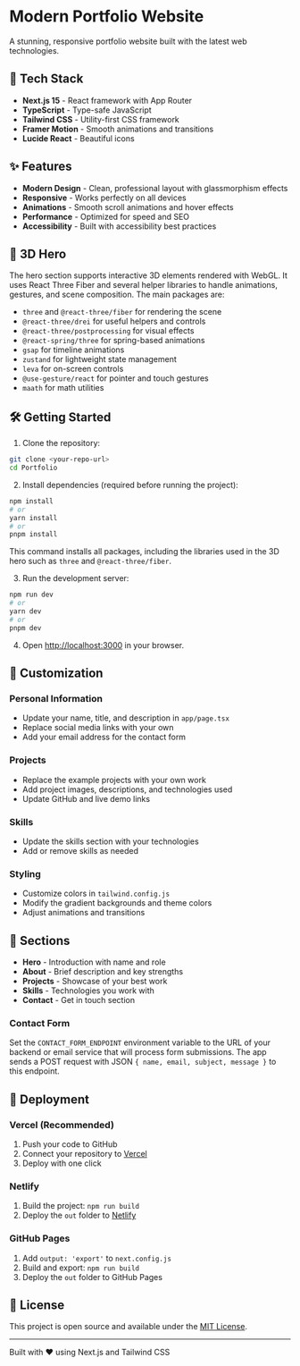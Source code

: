 # Modern Portfolio Website

A stunning, responsive portfolio website built with the latest web technologies.

## 🚀 Tech Stack

- **Next.js 15** - React framework with App Router
- **TypeScript** - Type-safe JavaScript
- **Tailwind CSS** - Utility-first CSS framework
- **Framer Motion** - Smooth animations and transitions
- **Lucide React** - Beautiful icons

## ✨ Features

- **Modern Design** - Clean, professional layout with glassmorphism effects
- **Responsive** - Works perfectly on all devices
- **Animations** - Smooth scroll animations and hover effects
- **Performance** - Optimized for speed and SEO
- **Accessibility** - Built with accessibility best practices

## 🚁 3D Hero

The hero section supports interactive 3D elements rendered with WebGL. It uses
React Three Fiber and several helper libraries to handle animations, gestures,
and scene composition. The main packages are:

- `three` and `@react-three/fiber` for rendering the scene
- `@react-three/drei` for useful helpers and controls
- `@react-three/postprocessing` for visual effects
- `@react-spring/three` for spring-based animations
- `gsap` for timeline animations
- `zustand` for lightweight state management
- `leva` for on-screen controls
- `@use-gesture/react` for pointer and touch gestures
- `maath` for math utilities

## 🛠️ Getting Started

1. Clone the repository:
```bash
git clone <your-repo-url>
cd Portfolio
```

2. Install dependencies (required before running the project):
```bash
npm install
# or
yarn install
# or
pnpm install
```
This command installs all packages, including the libraries used in the 3D hero
such as `three` and `@react-three/fiber`.

3. Run the development server:
```bash
npm run dev
# or
yarn dev
# or
pnpm dev
```

4. Open [http://localhost:3000](http://localhost:3000) in your browser.

## 🎨 Customization

### Personal Information
- Update your name, title, and description in `app/page.tsx`
- Replace social media links with your own
- Add your email address for the contact form

### Projects
- Replace the example projects with your own work
- Add project images, descriptions, and technologies used
- Update GitHub and live demo links

### Skills
- Update the skills section with your technologies
- Add or remove skills as needed

### Styling
- Customize colors in `tailwind.config.js`
- Modify the gradient backgrounds and theme colors
- Adjust animations and transitions

## 📱 Sections

- **Hero** - Introduction with name and role
- **About** - Brief description and key strengths
- **Projects** - Showcase of your best work
- **Skills** - Technologies you work with
- **Contact** - Get in touch section

### Contact Form
Set the `CONTACT_FORM_ENDPOINT` environment variable to the URL of your backend
or email service that will process form submissions. The app sends a POST
request with JSON `{ name, email, subject, message }` to this endpoint.

## 🚀 Deployment

### Vercel (Recommended)
1. Push your code to GitHub
2. Connect your repository to [Vercel](https://vercel.com)
3. Deploy with one click

### Netlify
1. Build the project: `npm run build`
2. Deploy the `out` folder to [Netlify](https://netlify.com)

### GitHub Pages
1. Add `output: 'export'` to `next.config.js`
2. Build and export: `npm run build`
3. Deploy the `out` folder to GitHub Pages

## 📄 License

This project is open source and available under the [MIT License](LICENSE).

---

Built with ❤️ using Next.js and Tailwind CSS
